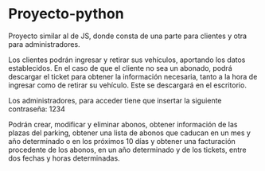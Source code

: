 # Proyecto-python

Proyecto similar al de JS, donde consta de una parte para clientes y otra para administradores. 

Los clientes podrán ingresar y retirar sus vehículos, aportando los datos establecidos. En el caso de que el cliente no sea un abonado, podrá descargar el ticket para obtener la información necesaria, tanto a la hora de ingresar como de retirar su vehículo. Este se descargará en el escritorio.  

Los administradores, para acceder tiene que insertar la siguiente contraseña: 1234  

Podrán crear, modificar y eliminar abonos, obtener información de las plazas del parking, obtener una lista de abonos que caducan en un mes y año determinado o en los próximos 10 días y obtener una facturación procedente de los abonos, en un año determinado y de los tickets, entre dos fechas y horas determinadas.
